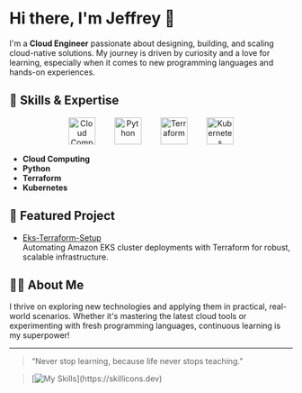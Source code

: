 # Hi there, I'm Jeffrey 👋

I'm a **Cloud Engineer** passionate about designing, building, and scaling cloud-native solutions. My journey is driven by curiosity and a love for learning, especially when it comes to new programming languages and hands-on experiences.


## 🚀 Skills & Expertise
<div align="center">
  <img src="https://cdn.jsdelivr.net/gh/devicons/devicon/icons/cloudflare/cloudflare-original.svg" alt="Cloud Computing" width="48" style="margin: 0 15px;"/>
  <img src="https://cdn.jsdelivr.net/gh/devicons/devicon/icons/python/python-original.svg" alt="Python" width="48" style="margin: 0 15px;"/>
  <img src="https://cdn.jsdelivr.net/gh/devicons/devicon/icons/terraform/terraform-original.svg" alt="Terraform" width="48" style="margin: 0 15px;"/>
  <img src="https://cdn.jsdelivr.net/gh/devicons/devicon/icons/kubernetes/kubernetes-plain.svg" alt="Kubernetes" width="48" style="margin: 0 15px;"/>
</div>

- **Cloud Computing**
- **Python**
- **Terraform**
- **Kubernetes**

## 🌟 Featured Project
- [Eks-Terraform-Setup](https://github.com/Grace240/Eks-Terraform-Setup)  
  Automating Amazon EKS cluster deployments with Terraform for robust, scalable infrastructure.

## 👩‍💻 About Me
I thrive on exploring new technologies and applying them in practical, real-world scenarios. Whether it's mastering the latest cloud tools or experimenting with fresh programming languages, continuous learning is my superpower!

<!-- Add your social links below to connect! -->
<!--
[LinkedIn](#) | [Twitter](#) | [Website](#)
-->

---

> “Never stop learning, because life never stops teaching.”


>  [![My Skills](https://skillicons.dev/icons?i=aws,azure,docker,gcp,kubernetes,terraform,)](https://skillicons.dev)
